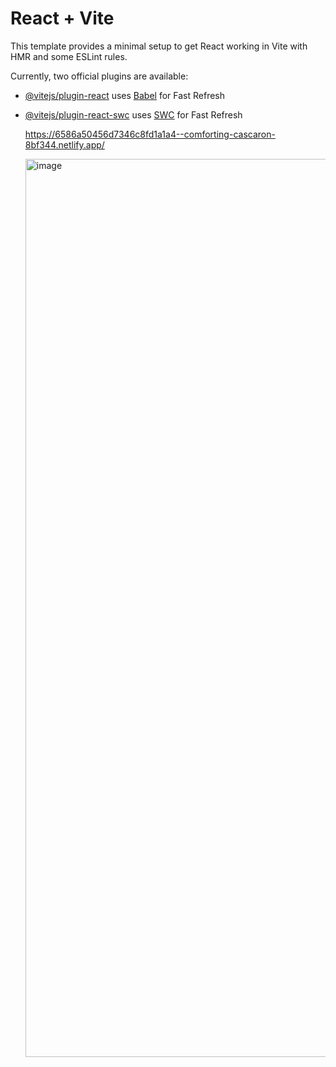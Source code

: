# React + Vite

This template provides a minimal setup to get React working in Vite with HMR and some ESLint rules.

Currently, two official plugins are available:

- [@vitejs/plugin-react](https://github.com/vitejs/vite-plugin-react/blob/main/packages/plugin-react/README.md) uses [Babel](https://babeljs.io/) for Fast Refresh
- [@vitejs/plugin-react-swc](https://github.com/vitejs/vite-plugin-react-swc) uses [SWC](https://swc.rs/) for Fast Refresh


  https://6586a50456d7346c8fd1a1a4--comforting-cascaron-8bf344.netlify.app/

  <img width="1437" alt="image" src="https://github.com/Dhanarajb/Grave-Sites-Management/assets/88299676/3b02eb73-1ef2-44f3-aa37-adb7fe1992b6">

